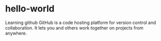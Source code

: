 # hello-world
Learning github
GitHub is a code hosting platform for version control and collaboration. It lets you and others work together on projects from anywhere.
